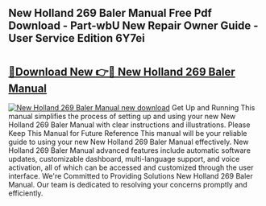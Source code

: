 ## New Holland 269 Baler Manual Free Pdf Download - Part-wbU New Repair Owner Guide - User Service Edition 6Y7ei

# <h2><a href="http://bc86237.oget.top/?id=New+Holland+269+Baler+Manual">🔗Download New 👉🔴 New Holland 269 Baler Manual</a></h2>

[![New Holland 269 Baler Manual new download](https://i.imgur.com/5g1atiW.png)](http://bc86237.oget.top/?id=New+Holland+269+Baler+Manual)
Get Up and Running This manual simplifies the process of setting up and using your new New Holland 269 Baler Manual with clear instructions and illustrations. Please Keep This Manual for Future Reference This manual will be your reliable guide to using your new New Holland 269 Baler Manual effectively. New Holland 269 Baler Manual advanced features include automatic software updates, customizable dashboard, multi-language support, and voice activation, all of which can be accessed and customized through the user interface. We're Committed to Providing Solutions New Holland 269 Baler Manual. Our team is dedicated to resolving your concerns promptly and efficiently.
